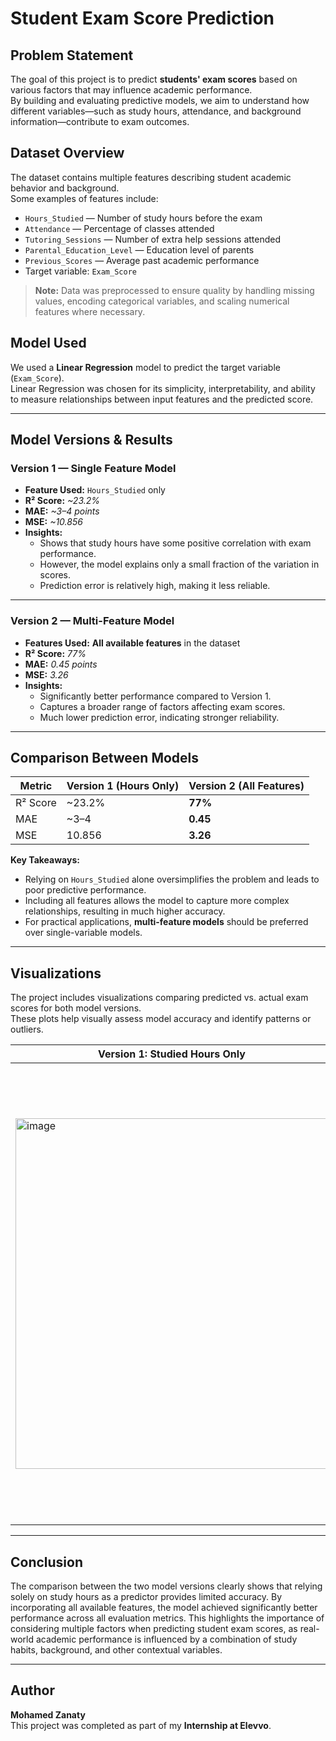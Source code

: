 # Student Exam Score Prediction

## Problem Statement
The goal of this project is to predict **students' exam scores** based on various factors that may influence academic performance.  
By building and evaluating predictive models, we aim to understand how different variables—such as study hours, attendance, and background information—contribute to exam outcomes.  

## Dataset Overview
The dataset contains multiple features describing student academic behavior and background.  
Some examples of features include:
- `Hours_Studied` — Number of study hours before the exam
- `Attendance` — Percentage of classes attended
- `Tutoring_Sessions` — Number of extra help sessions attended
- `Parental_Education_Level` — Education level of parents
- `Previous_Scores` — Average past academic performance
- Target variable: `Exam_Score`

> **Note:** Data was preprocessed to ensure quality by handling missing values, encoding categorical variables, and scaling numerical features where necessary.

## Model Used
We used a **Linear Regression** model to predict the target variable (`Exam_Score`).  
Linear Regression was chosen for its simplicity, interpretability, and ability to measure relationships between input features and the predicted score.

---

## Model Versions & Results

### **Version 1 — Single Feature Model**
- **Feature Used:** `Hours_Studied` only  
- **R² Score:** *~23.2%*  
- **MAE:** *~3–4 points*  
- **MSE:** *~10.856*  
- **Insights:**
  - Shows that study hours have some positive correlation with exam performance.
  - However, the model explains only a small fraction of the variation in scores.
  - Prediction error is relatively high, making it less reliable.

---

### **Version 2 — Multi-Feature Model**
- **Features Used:** **All available features** in the dataset  
- **R² Score:** *77%*  
- **MAE:** *0.45 points*  
- **MSE:** *3.26*  
- **Insights:**
  - Significantly better performance compared to Version 1.
  - Captures a broader range of factors affecting exam scores.
  - Much lower prediction error, indicating stronger reliability.

---

## Comparison Between Models

| Metric         | Version 1 (Hours Only) | Version 2 (All Features) |
|----------------|------------------------|--------------------------|
| R² Score       | ~23.2%                  | **77%**                 |
| MAE            | ~3–4                   | **0.45**                 |
| MSE            | 10.856                   | **3.26**                 |

**Key Takeaways:**
- Relying on `Hours_Studied` alone oversimplifies the problem and leads to poor predictive performance.
- Including all features allows the model to capture more complex relationships, resulting in much higher accuracy.
- For practical applications, **multi-feature models** should be preferred over single-variable models.

---

## Visualizations
The project includes visualizations comparing predicted vs. actual exam scores for both model versions.  
These plots help visually assess model accuracy and identify patterns or outliers.

| Version 1: Studied Hours Only | Version 2: All Features |
|--------------------------------------------------------------|-------------------------------------------------------------------|
| <img width="500" height="561" alt="image" src="https://github.com/user-attachments/assets/a576e62c-f428-47ae-b422-7e56992615b6" />| <img width="500" height="732" alt="image" src="https://github.com/user-attachments/assets/789ef299-3291-411a-a51c-dd5f54d7fc37" />|



---

## Conclusion
The comparison between the two model versions clearly shows that relying solely on study hours as a predictor provides limited accuracy. By incorporating all available features, the model achieved significantly better performance across all evaluation metrics. This highlights the importance of considering multiple factors when predicting student exam scores, as real-world academic performance is influenced by a combination of study habits, background, and other contextual variables.


---

## Author
**Mohamed Zanaty**  
This project was completed as part of my **Internship at Elevvo**.
